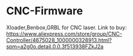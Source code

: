 # CNC-Firmware
Xloader,Benbox,GRBL for CNC laser.
Link to buy: https://www.aliexpress.com/store/group/CNC-Controller/4675028_1000000328913.html?spm=a2g0o.detail.0.0.3f513938FZkJ2a
